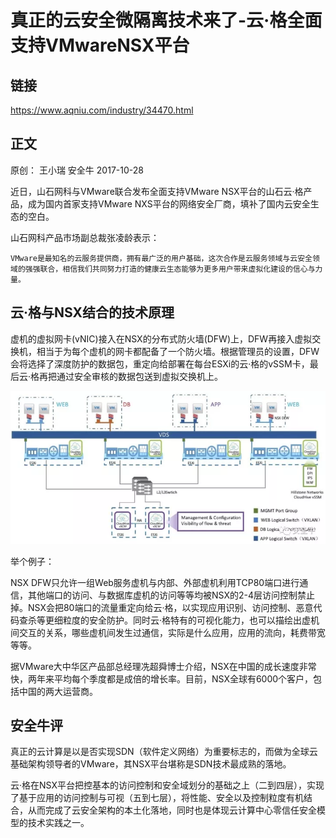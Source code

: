 # 真正的云安全微隔离技术来了-云·格全面支持VMwareNSX平台

## 链接

<https://www.aqniu.com/industry/34470.html>

## 正文

原创： 王小瑞  安全牛  2017-10-28

近日，山石网科与VMware联合发布全面支持VMware NSX平台的山石云·格产品，成为国内首家支持VMware NXS平台的网络安全厂商，填补了国内云安全生态的空白。

山石网科产品市场副总裁张凌龄表示：

```
VMware是最知名的云服务提供商，拥有最广泛的用户基础，这次合作是云服务领域与云安全领域的强强联合，相信我们共同努力打造的健康云生态能够为更多用户带来虚拟化建设的信心与力量。
```

## 云·格与NSX结合的技术原理

虚机的虚拟网卡(vNIC)接入在NSX的分布式防火墙(DFW)上，DFW再接入虚拟交换机，相当于为每个虚机的网卡都配备了一个防火墙。根据管理员的设置，DFW会将选择了深度防护的数据包，重定向给部署在每台ESXi的云·格的vSSM卡，最后云·格再把通过安全审核的数据包送到虚拟交换机上。

![1541827927291.png](image/1541827927291.png)

举个例子：

NSX DFW只允许一组Web服务虚机与内部、外部虚机利用TCP80端口进行通信，其他端口的访问、与数据库虚机的访问等等均被NSX的2-4层访问控制禁止掉。NSX会把80端口的流量重定向给云·格，以实现应用识别、访问控制、恶意代码查杀等更细粒度的安全防护。同时云·格特有的可视化能力，也可以描绘出虚机间交互的关系，哪些虚机间发生过通信，实际是什么应用，应用的流向，耗费带宽等等。

据VMware大中华区产品部总经理冼超舜博士介绍，NSX在中国的成长速度非常快，两年来平均每个季度都是成倍的增长率。目前，NSX全球有6000个客户，包括中国的两大运营商。

## 安全牛评

真正的云计算是以是否实现SDN（软件定义网络）为重要标志的，而做为全球云基础架构领导者的VMware，其NSX平台堪称是SDN技术最成熟的落地。

云·格在NSX平台把控基本的访问控制和安全域划分的基础之上（二到四层），实现了基于应用的访问控制与可视（五到七层），将性能、安全以及控制粒度有机结合，从而完成了云安全架构的本土化落地，同时也是体现云计算中心零信任安全模型的技术实践之一。
